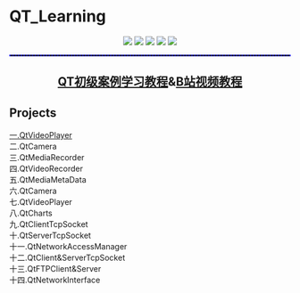 # QT_Learning
<p align = "center">
	<a href = "https://blog.csdn.net/keep_trying_go/category_12736526.html"><img src = "https://img.shields.io/badge/C/C++-Qt-%23CC05FF"/></a>
	<a href = "https://blog.csdn.net/keep_trying_go/category_12736526.html"><img src = "https://img.shields.io/badge/C/C++-Multimedia-door"/></a>
 	<a href = "https://blog.csdn.net/keep_trying_go/category_12736526.html"><img src = "https://img.shields.io/badge/C%2FC%2B%2B-Charts-8A2BE2"/></a>
	<a href = "https://blog.csdn.net/keep_trying_go/category_12736526.html"><img src = "https://img.shields.io/badge/C%2FC%2B%2B-QtcpSocket-FF00CC"/></a>
 	<a href = "https://blog.csdn.net/keep_trying_go/category_12736526.html"><img src = "https://img.shields.io/badge/C%2FC%2B%2B-QtNetWork-FF00CC"/></a>


</p>
<hr style="border : 1px dashed blue;" />
<h2 align = "center"><a href = "https://blog.csdn.net/keep_trying_go/category_12736526.html">QT初级案例学习教程</a>&<a href = "https://www.bilibili.com/video/BV1zNvkeAEZy?p=1">B站视频教程</a></h2>
<p></p>
<h2>Projects</h2>
<a text-decoration="none" href = "https://blog.csdn.net/Keep_Trying_Go/article/details/140296792" >一.QtVideoPlayer</a><br/>
<a style="text-decoration:none" href = "https://blog.csdn.net/Keep_Trying_Go/article/details/140515351" >二.QtCamera</a><br/>
<a style="text-decoration:none" href = "https://mydreamambitious.blog.csdn.net/article/details/140296792" >三.QtMediaRecorder</a><br/>
<a style="text-decoration:none" href = "https://mydreamambitious.blog.csdn.net/article/details/140592102" >四.QtVideoRecorder</a><br/>
<a style="text-decoration:none" href = "https://blog.csdn.net/Keep_Trying_Go/article/details/140619235" >五.QtMediaMetaData</a><br/>
<a style="text-decoration:none" href = "https://mydreamambitious.blog.csdn.net/article/details/140646599" >六.QtCamera</a><br/>
<a style="text-decoration:none" href = "https://mydreamambitious.blog.csdn.net/article/details/140652037" >七.QtVideoPlayer</a><br/>
<a style="text-decoration:none" href = "https://blog.csdn.net/Keep_Trying_Go/article/details/140724219" >八.QtCharts</a><br/>
<a style="text-decoration:none" href = "https://blog.csdn.net/Keep_Trying_Go/article/details/140736808" >九.QtClientTcpSocket</a><br/>
<a style="text-decoration:none" href = "https://blog.csdn.net/Keep_Trying_Go/article/details/140747535" >十.QtServerTcpSocket</a><br/>
<a style="text-decoration:none" href = "https://blog.csdn.net/Keep_Trying_Go/article/details/140753417" >十一.QtNetworkAccessManager</a><br/>
<a style="text-decoration:none" href = "https://blog.csdn.net/Keep_Trying_Go/article/details/140805558" >十二.QtClient&ServerTcpSocket</a><br/>
<a style="text-decoration:none" href = "https://mydreamambitious.blog.csdn.net/article/details/140829593" >十三.QtFTPClient&Server</a><br/>
<a style="text-decoration:none" href = "https://mydreamambitious.blog.csdn.net/article/details/140863849" >十四.QtNetworkInterface</a><br/>

